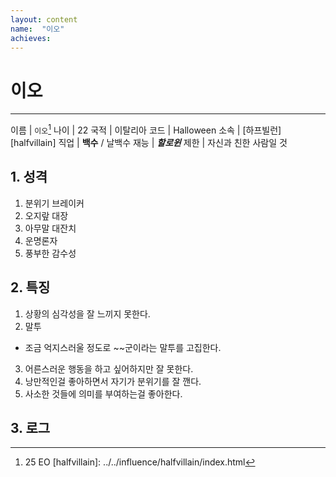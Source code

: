 ```yaml
---
layout: content
name:  "이오"
achieves:
---
```

# 이오
---
>  

이름 | `이오`[^name]
나이 | 22
국적 | 이탈리아
코드 | Halloween
소속 | [하프빌런][halfvillain]
직업 | **백수** / 날백수
재능 | ***할로윈***
제한 | 자신과 친한 사람일 것

## 1. 성격

1. 분위기 브레이커
2. 오지랖 대장
3. 아무말 대잔치
4. 운명론자
5. 풍부한 감수성

## 2. 특징

1. 상황의 심각성을 잘 느끼지 못한다.
2. 말투
  - 조금 억지스러울 정도로 \~\~군이라는 말투를 고집한다.
3. 어른스러운 행동을 하고 싶어하지만 잘 못한다.
4. 낭만적인걸 좋아하면서 자기가 분위기를 잘 깬다.
5. 사소한 것들에 의미를 부여하는걸 좋아한다.


## 3. 로그

[^name]: 25 EO
[halfvillain]: ../../influence/halfvillain/index.html
